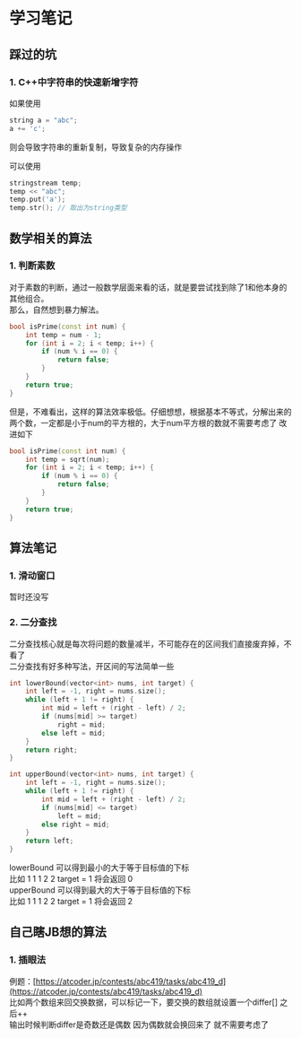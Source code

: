# 学习笔记

## 踩过的坑
### 1. C++中字符串的快速新增字符
如果使用
```C++
string a = "abc";
a += 'c';
```
则会导致字符串的重新复制，导致复杂的内存操作

可以使用
```c++
stringstream temp;
temp << "abc";
temp.put('a');
temp.str(); // 取出为string类型
```

## 数学相关的算法
### 1. 判断素数
对于素数的判断，通过一般数学层面来看的话，就是要尝试找到除了1和他本身的其他组合。  
那么，自然想到暴力解法。
```c++
bool isPrime(const int num) {
    int temp = num - 1;
    for (int i = 2; i < temp; i++) {
        if (num % i == 0) {
            return false;
        }
    }
    return true;
}
```
但是，不难看出，这样的算法效率极低。仔细想想，根据基本不等式，分解出来的两个数，一定都是小于num的平方根的，大于num平方根的数就不需要考虑了
改进如下
```c++
bool isPrime(const int num) {
    int temp = sqrt(num);
    for (int i = 2; i < temp; i++) {
        if (num % i == 0) {
            return false;
        }
    }
    return true;
}
```

## 算法笔记
### 1. 滑动窗口
暂时还没写

### 2. 二分查找
二分查找核心就是每次将问题的数量减半，不可能存在的区间我们直接废弃掉，不看了  
二分查找有好多种写法，开区间的写法简单一些  
```c++
int lowerBound(vector<int> nums, int target) {
    int left = -1, right = nums.size();
    while (left + 1 != right) {
        int mid = left + (right - left) / 2;
        if (nums[mid] >= target)
            right = mid;
        else left = mid;
    }
    return right;
}

int upperBound(vector<int> nums, int target) {
    int left = -1, right = nums.size();
    while (left + 1 != right) {
        int mid = left + (right - left) / 2;
        if (nums[mid] <= target)
            left = mid;
        else right = mid;
    }
    return left;
}
```
lowerBound 可以得到最小的大于等于目标值的下标  
比如 1 1 1 2 2 target = 1 将会返回 0  
upperBound 可以得到最大的大于等于目标值的下标  
比如 1 1 1 2 2 target = 1 将会返回 2  


## 自己瞎JB想的算法
### 1. 插眼法
例题：[https://atcoder.jp/contests/abc419/tasks/abc419_d](https://atcoder.jp/contests/abc419/tasks/abc419_d)  
比如两个数组来回交换数据，可以标记一下，要交换的数组就设置一个differ[] 之后++  
输出时候判断differ是奇数还是偶数 因为偶数就会换回来了 就不需要考虑了  